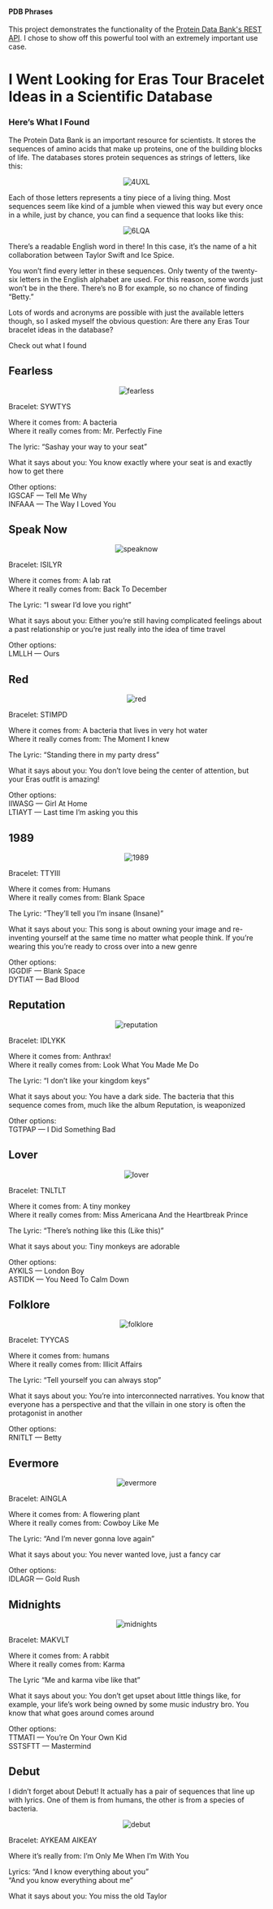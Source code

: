 #### PDB Phrases
This project demonstrates the functionality of the [Protein Data Bank's REST API](https://data.rcsb.org/#data-api). I chose to show off this powerful tool with an extremely important use case.

# I Went Looking for Eras Tour Bracelet Ideas in a Scientific Database
### Here’s What I Found

The Protein Data Bank is an important resource for scientists. It stores the sequences of amino acids that make up proteins, one of the building blocks of life. The databases stores protein sequences as strings of letters, like this:

<p align="center">
<img src="https://github.com/nberkow/pdb-phrases/blob/main/assets/exampleSeq.png", alt="4UXL">
</p>
  
Each of those letters represents a tiny piece of a living thing. Most sequences seem like kind of a jumble when viewed this way but every once in a while, just by chance, you can find a sequence that looks like this:

<p align="center">
<img src="https://github.com/nberkow/pdb-phrases/blob/main/assets/karmaSeq.png", alt="6LQA">
</p>

There’s a readable English word in there! In this case, it’s the name of a hit collaboration between Taylor Swift and Ice Spice.

You won’t find every letter in these sequences. Only twenty of the twenty-six letters in the English alphabet are used. For this reason, some words just won’t be in the there. There’s no B for example, so no chance of finding “Betty.”

Lots of words and acronyms are possible with just the available letters though, so I asked myself the obvious question: Are there any Eras Tour bracelet ideas in the database?

Check out what I found

## Fearless
<p align="center">
<img src="https://github.com/nberkow/pdb-phrases/blob/main/assets/fearless.png", alt="fearless">
</p>

Bracelet: SYWTYS

Where it comes from: A bacteria <br>
Where it really comes from: Mr. Perfectly Fine

The lyric: “Sashay your way to your seat”

What it says about you: You know exactly where your seat is and exactly how to get there

Other options: <br>
IGSCAF — Tell Me Why <br>
INFAAA — The Way I Loved You

## Speak Now
<p align="center">
<img src="https://github.com/nberkow/pdb-phrases/blob/main/assets/speaknow.png", alt="speaknow">
</p>

Bracelet: ISILYR

Where it comes from: A lab rat <br>
Where it really comes from: Back To December

The Lyric: “I swear I’d love you right”

What it says about you: Either you’re still having complicated feelings about a past relationship or you’re just really into the idea of time travel

Other options: <br>
LMLLH — Ours

## Red
<p align="center">
<img src="https://github.com/nberkow/pdb-phrases/blob/main/assets/red.png", alt="red">
</p>


Bracelet: STIMPD

Where it comes from: A bacteria that lives in very hot water <br>
Where it really comes from: The Moment I knew

The Lyric: “Standing there in my party dress”

What it says about you: You don’t love being the center of attention, but your Eras outfit is amazing!

Other options: <br>
IIWASG — Girl At Home <br>
LTIAYT — Last time I’m asking you this <br>

## 1989
<p align="center">
<img src="https://github.com/nberkow/pdb-phrases/blob/main/assets/1989.png", alt="1989">
</p>


Bracelet: TTYIII

Where it comes from: Humans <br>
Where it really comes from: Blank Space

The Lyric: “They’ll tell you I’m insane (Insane)”

What it says about you: This song is about owning your image and re-inventing yourself at the same time no matter what people think. If you’re wearing this you’re ready to cross over into a new genre

Other options: <br>
IGGDIF — Blank Space <br>
DYTIAT — Bad Blood

## Reputation
<p align="center">
<img src="https://github.com/nberkow/pdb-phrases/blob/main/assets/reputation.png", alt="reputation">
</p>


Bracelet: IDLYKK

Where it comes from: Anthrax! <br>
Where it really comes from: Look What You Made Me Do

The Lyric: “I don’t like your kingdom keys”

What it says about you: You have a dark side. The bacteria that this sequence comes from, much like the album Reputation, is weaponized

Other options: <br>
TGTPAP — I Did Something Bad

## Lover
<p align="center">
<img src="https://github.com/nberkow/pdb-phrases/blob/main/assets/lover.png", alt="lover">
</p>

Bracelet: TNLTLT

Where it comes from: A tiny monkey <br>
Where it really comes from: Miss Americana And the Heartbreak Prince

The Lyric: “There’s nothing like this (Like this)”

What it says about you: Tiny monkeys are adorable

Other options: <br>
AYKILS — London Boy <br>
ASTIDK — You Need To Calm Down <br>

## Folklore
<p align="center">
<img src="https://github.com/nberkow/pdb-phrases/blob/main/assets/folklore.png", alt="folklore">
</p>

Bracelet: TYYCAS

Where it comes from: humans <br>
Where it really comes from: Illicit Affairs

The Lyric: “Tell yourself you can always stop”

What it says about you: You’re into interconnected narratives. You know that everyone has a perspective and that the villain in one story is often the protagonist in another

Other options: <br>
RNITLT — Betty

## Evermore
<p align="center">
<img src="https://github.com/nberkow/pdb-phrases/blob/main/assets/evermore.png", alt="evermore">
</p>

Bracelet: AINGLA

Where it comes from: A flowering plant <br>
Where it really comes from: Cowboy Like Me

The Lyric: “And I’m never gonna love again”

What it says about you: You never wanted love, just a fancy car

Other options: <br>
IDLAGR — Gold Rush

## Midnights
<p align="center">
<img src="https://github.com/nberkow/pdb-phrases/blob/main/assets/midnights.png", alt="midnights">
</p>
Bracelet: MAKVLT

Where it comes from: A rabbit <br>
Where it really comes from: Karma

The Lyric “Me and karma vibe like that”

What it says about you: You don’t get upset about little things like, for example, your life’s work being owned by some music industry bro. You know that what goes around comes around

Other options: <br>
TTMATI — You’re On Your Own Kid <br>
SSTSFTT — Mastermind

## Debut
I didn’t forget about Debut! It actually has a pair of sequences that line up with lyrics. One of them is from humans, the other is from a species of bacteria.
<p align="center">
<img src="https://github.com/nberkow/pdb-phrases/blob/main/assets/debut.png", alt="debut">
</p>

Bracelet: AYKEAM AIKEAY

Where it’s really from: I’m Only Me When I’m With You

Lyrics:
“And I know everything about you” <br>
“And you know everything about me”

What it says about you: You miss the old Taylor
